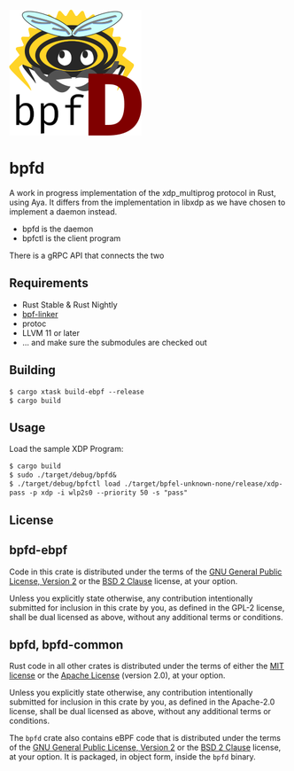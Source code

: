 ![Logo](./img/bpfd.png)

bpfd
====

A work in progress implementation of the xdp_multiprog protocol in Rust, using Aya.
It differs from the implementation in libxdp as we have chosen to implement a daemon instead.

- bpfd is the daemon
- bpfctl is the client program

There is a gRPC API that connects the two

## Requirements

- Rust Stable & Rust Nightly
- [bpf-linker](https://github.com/aya-rs/bpf-linker)
- protoc
- LLVM 11 or later
- ... and make sure the submodules are checked out

## Building

```
$ cargo xtask build-ebpf --release
$ cargo build
```

## Usage

Load the sample XDP Program:
```
$ cargo build
$ sudo ./target/debug/bpfd&
$ ./target/debug/bpfctl load ./target/bpfel-unknown-none/release/xdp-pass -p xdp -i wlp2s0 --priority 50 -s "pass"
```
## License

## bpfd-ebpf

Code in this crate is distributed under the terms of the [GNU General Public License, Version 2] or the [BSD 2 Clause] license, at your option.

Unless you explicitly state otherwise, any contribution intentionally submitted for inclusion in this crate by you, as defined in the GPL-2 license, shall be dual licensed as above, without any additional terms or conditions.

## bpfd, bpfd-common

Rust code in all other crates is distributed under the terms of either the [MIT license] or the [Apache License] (version 2.0), at your option.

Unless you explicitly state otherwise, any contribution intentionally submitted for inclusion in this crate by you, as defined in the Apache-2.0 license, shall be dual licensed as above, without any additional terms or conditions.

The `bpfd` crate also contains eBPF code that is distributed under the terms of the [GNU General Public License, Version 2] or the [BSD 2 Clause] license, at your option. It is packaged, in object form, inside the `bpfd` binary.

[MIT license]: LICENSE-MIT
[Apache license]: LICENSE-APACHE
[GNU General Public License, Version 2]: LICENSE-GPL
[BSD 2 Clause]: LICENSE-BSD2
